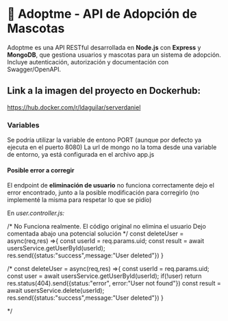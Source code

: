 # 🐾 Adoptme - API de Adopción de Mascotas

Adoptme es una API RESTful desarrollada en **Node.js** con **Express** y **MongoDB**, que gestiona usuarios y mascotas para un sistema de adopción.  
Incluye autenticación, autorización y documentación con Swagger/OpenAPI.

## Link a la imagen del proyecto en Dockerhub:

https://hub.docker.com/r/ldaguilar/serverdaniel



### Variables

Se podría utilizar la variable de entono PORT (aunque por defecto ya ejecuta en el puerto 8080) 
La url de mongo no la toma desde una variable de entorno, ya está configurada en el archivo  app.js

#### Posible error a corregir

El endpoint de **eliminación de usuario** no funciona correctamente
dejo el error encontrado, junto a la posible modificación para corregirlo (no implementé la misma para respetar lo que se pidío)

En *user.controller.js:*


/*
No Funciona realmente. El código original no elimina el usuario
Dejo comentada abajo una potencial solución
*/
const deleteUser = async(req,res) =>{
    const userId = req.params.uid;
    const result = await usersService.getUserById(userId);
    res.send({status:"success",message:"User deleted"})
}

/*
const deleteUser = async(req,res) =>{
    const userId = req.params.uid;
    const user = await usersService.getUserById(userId);
    if(!user) return res.status(404).send({status:"error", error:"User not found"})
    const result = await usersService.delete(userId);
    res.send({status:"success",message:"User deleted"})
}

*/

    